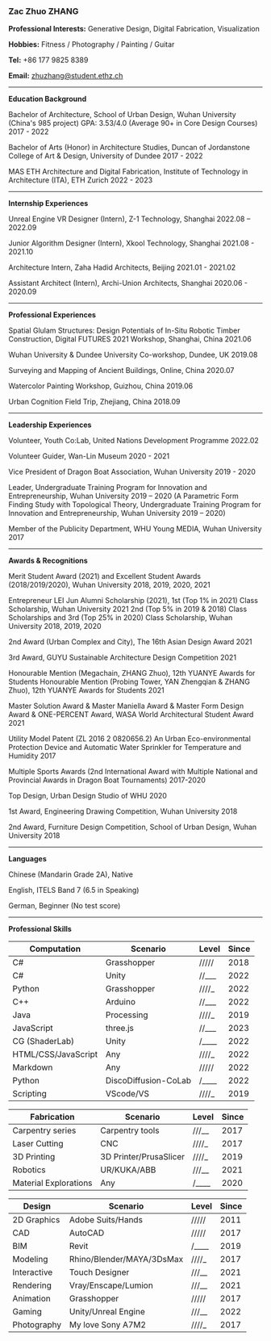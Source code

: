 ### **Zac Zhuo ZHANG**

**Professional Interests:** Generative Design, Digital Fabrication, Visualization

**Hobbies:** Fitness / Photography / Painting / Guitar

**Tel:** +86 177 9825 8389

**Email:** zhuzhang@student.ethz.ch

---

**Education Background**

Bachelor of Architecture, School of Urban Design, Wuhan University (China's 985 project)
GPA: 3.53/4.0 (Average 90+ in Core Design Courses)
2017 - 2022

Bachelor of Arts (Honor) in Architecture Studies, Duncan of Jordanstone College of Art & Design, University of Dundee
2017 - 2022

MAS ETH Architecture and Digital Fabrication, Institute of Technology in Architecture (ITA),
ETH Zurich
2022 - 2023

---

**Internship Experiences**

Unreal Engine VR Designer (Intern), Z-1 Technology, Shanghai
2022.08 – 2022.09

Junior Algorithm Designer (Intern), Xkool Technology, Shanghai
2021.08 - 2021.10

Architecture Intern, Zaha Hadid Architects, Beijing
2021.01 - 2021.02

Assistant Architect (Intern), Archi-Union Architects, Shanghai
2020.06 - 2020.09

---

**Professional Experiences**

Spatial Glulam Structures: Design Potentials of In-Situ Robotic Timber Construction, Digital FUTURES 2021 Workshop, Shanghai, China
2021.06

Wuhan University & Dundee University Co-workshop, Dundee, UK
2019.08

Surveying and Mapping of Ancient Buildings, Online, China
2020.07

Watercolor Painting Workshop, Guizhou, China
2019.06

Urban Cognition Field Trip, Zhejiang, China
2018.09

---

**Leadership Experiences**

Volunteer, Youth Co:Lab, United Nations Development Programme
2022.02

Volunteer Guider, Wan-Lin Museum
2020 - 2021

Vice President of Dragon Boat Association, Wuhan University
2019 - 2020

Leader, Undergraduate Training Program for Innovation and Entrepreneurship, Wuhan University
2019 – 2020
(A Parametric Form Finding Study with Topological Theory, Undergraduate Training Program for Innovation and Entrepreneurship, Wuhan University 2019 – 2020)

Member of the Publicity Department, WHU Young MEDIA, Wuhan University
2017

---

**Awards & Recognitions**

Merit Student Award (2021) and Excellent Student Awards (2018/2019/2020), Wuhan University
2018, 2019, 2020, 2021

Entrepreneur LEI Jun Alumni Scholarship (2021), 1st (Top 1% in 2021) Class Scholarship, Wuhan University
2021
2nd (Top 5% in 2019 & 2018) Class Scholarships and 3rd (Top 25% in 2020) Class Scholarship, Wuhan University
2018, 2019, 2020

2nd Award (Urban Complex and City), The 16th Asian Design Award
2021

3rd Award, GUYU Sustainable Architecture Design Competition
2021

Honourable Mention (Megachain, ZHANG Zhuo), 12th YUANYE Awards for Students
Honourable Mention (Probing Tower, YAN Zhengqian & ZHANG Zhuo), 12th YUANYE Awards for Students
2021

Master Solution Award & Master Maniella Award & Master Form Design Award & ONE-PERCENT Award, WASA World Architectural Student Award
2021

Utility Model Patent (ZL 2016 2 0820656.2)
An Urban Eco-environmental Protection Device and Automatic Water Sprinkler for Temperature and Humidity
2017

Multiple Sports Awards (2nd International Award with Multiple National and Provincial Awards in Dragon Boat Tournaments)
2017-2020

Top Design, Urban Design Studio of WHU
2020

1st Award, Engineering Drawing Competition, Wuhan University
2018

2nd Award, Furniture Design Competition, School of Urban Design, Wuhan University
2018

---

**Languages**

Chinese (Mandarin Grade 2A), Native

English, ITELS Band 7 (6.5 in Speaking)

German, Beginner (No test score)

---

**Professional Skills**

| Computation         | Scenario             | Level     | Since |
| ------------------- | -------------------- | --------- | ----- |
| C#                  | Grasshopper          | /////     | 2018  |
| C#                  | Unity                | //\_\_\_  | 2022  |
| Python              | Grasshopper          | ////\_    | 2022  |
| C++                 | Arduino              | //\_\_\_  | 2022  |
| Java                | Processing           | ////\_    | 2019  |
| JavaScript          | three.js             | //\_\_\_  | 2023  |
| CG (ShaderLab)      | Unity                | /\_\_\_\_ | 2022  |
| HTML/CSS/JavaScript | Any                  | ////\_    | 2022  |
| Markdown            | Any                  | /////     | 2022  |
| Python              | DiscoDiffusion-CoLab | /\_\_\_\_ | 2022  |
| Scripting           | VScode/VS            | ////\_    | 2019  |

| Fabrication           | Scenario               | Level     | Since |
| --------------------- | ---------------------- | --------- | ----- |
| Carpentry series      | Carpentry tools        | ///\_\_   | 2017  |
| Laser Cutting         | CNC                    | ////\_    | 2017  |
| 3D Printing           | 3D Printer/PrusaSlicer | ////\_    | 2019  |
| Robotics              | UR/KUKA/ABB            | ///\_\_   | 2021  |
| Material Explorations | Any                    | /\_\_\_\_ | 2020  |

| Design      | Scenario                  | Level     | Since |
| ----------- | ------------------------- | --------- | ----- |
| 2D Graphics | Adobe Suits/Hands         | /////     | 2011  |
| CAD         | AutoCAD                   | /////     | 2017  |
| BIM         | Revit                     | /\_\_\_\_ | 2019  |
| Modeling    | Rhino/Blender/MAYA/3DsMax | ////\_    | 2017  |
| Interactive | Touch Designer            | ///\_\_   | 2021  |
| Rendering   | Vray/Enscape/Lumion       | ///\_\_   | 2021  |
| Animation   | Grasshopper               | /////     | 2017  |
| Gaming      | Unity/Unreal Engine       | ///\_\_   | 2022  |
| Photography | My love Sony A7M2         | ////\_    | 2017  |
